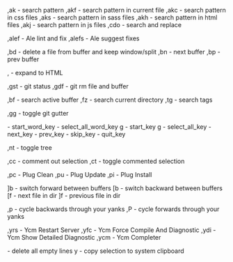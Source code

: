 <!-- Ag -->
,ak - search pattern
,akf - search pattern in current file
,akc - search pattern in css files
,aks - search pattern in sass files
,akh - search pattern in html files
,akj - search pattern in js files
,cdo - search and replace

<!-- Ale -->
,alef - Ale lint and fix
,alefs - Ale suggest fixes

<!-- Buffkil -->
,bd - delete a file from buffer and keep window/split
,bn - next buffer
,bp - prev buffer

<!-- Emmet -->
<C-y>, - expand to HTML

<!-- Fugitive -->
,gst - git status
,gdf - git rm file and buffer

<!-- fzf -->
,bf - search active buffer
,fz - search current directory
,tg - search tags

<!-- Git gutter -->
,gg - toggle git gutter

<!-- Multi Cursor -->
<C-n> - start_word_key
<A-n> - select_all_word_key
g<C-n> - start_key
g<A-n> - select_all_key
<C-n> - next_key
<C-p> - prev_key
<C-x> - skip_key
<Esc> - quit_key

<!-- NERDtree -->
,nt - toggle tree

<!-- NERDCommenter -->
,cc - comment out selection
,ct - toggle commented selection

<!-- Plug -->
,pc - Plug Clean
,pu - Plug Update
,pi - Plug Install

<!-- Unimpaired -->
]b - switch forward between buffers
[b - switch backward between buffers
[f - next file in dir
]f - previous file in dir

<!-- Yankstack -->
,p - cycle backwards through your yanks
,P - cycle forwards through your yanks

<!-- YCM -->
,yrs - Ycm Restart Server
,yfc - Ycm Force Compile And Diagnostic
,ydi - Ycm Show Detailed Diagnostic
,ycm - Ycm Completer

<!-- OTHER -->
<C-o> - delete all empty lines
<Leader>y - copy selection to system clipboard
